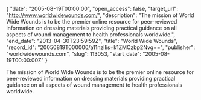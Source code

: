 {
  "date": "2005-08-19T00:00:00", 
  "open_access": false, 
  "target_url": "http://www.worldwidewounds.com/", 
  "description": "The mission of World Wide Wounds is to be the premier online resource for peer-reviewed information on dressing materials providing practical guidance on all aspects of wound management to health professionals worldwide.", 
  "end_date": "2013-04-30T23:59:59Z", 
  "title": "World Wide Wounds", 
  "record_id": "20050819T000000/a11nzlIis+k1ZMCzbp2Nvg==", 
  "publisher": "worldwidewounds.com", 
  "slug": 113053, 
  "start_date": "2005-08-19T00:00:00Z"
}

The mission of World Wide Wounds is to be the premier online resource for peer-reviewed information on dressing materials providing practical guidance on all aspects of wound management to health professionals worldwide.